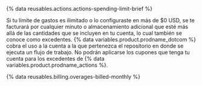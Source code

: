 {% data reusables.actions.actions-spending-limit-brief %}

Si tu límite de gastos es ilimitado o lo configuraste en más de $0 USD, se te facturará por cualquier minuto o almacenamiento adicional que esté más allá de las cantidades que se incluyen en tu cuenta, lo cual también se conoce como excedentes. {% data variables.product.prodname_dotcom %} cobra el uso a la cuenta a la que pertenezca el repositorio en donde se ejecuta un flujo de trabajo. No podrán aplicarse los cupones que tenga tu cuenta para los excedentes de {% data variables.product.prodname_actions %}.

{% data reusables.billing.overages-billed-monthly %}
